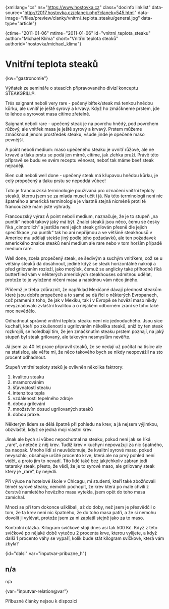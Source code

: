 
{xml:lang="cs" ns="https://www.hostovka.cz" class="docinfo linklist" data-source="http://2017.hostovka.cz/clanek.php?clanek=545.html" data-image="/files/preview/clanky/vnitrni\_teplota\_steaku/general.jpg" data-type="article"}

{ctime="2011-01-06" mtime="2011-01-06" id="vnitrni\_teplota\_steaku" author="Michael Klíma" short="Vnitřní teplota steaků" authorid="hostovka/michael_klima"}

# Vnitřní teplota steaků

<!-- generated attribute kw by user_udpatekw.sh on 2020-05-12, do not edit -->

{kw="gastronomie"}

Výňatek ze semináře o steacích připravovaného divizí konceptu STEAKGRILL®.

Trés saignant neboli very rare - pečený biftek/steak má tenkou hnědou kůrku, ale uvnitř je ještě syrový a krvavý. Když ho zmáčkneme prstem, jde to lehce a syrovost masa cítíme zřetelně.

Saignant neboli rare - upečený steak je na povrchu hnědý, pod povrchem růžový, ale vnitřek masa je ještě syrový a krvavý. Prstem můžeme zmáčknout jenom prostředek steaku, všude jinde je opečené maso pevnější.

Á point neboli medium: maso upečeného steaku je uvnitř růžové, ale ne krvavé a tlaku prstu se podá jen mírně, cítíme, jak zlehka pruží. Právě této přípravě se budu ve svém receptu věnovat, neboť tak máme beef steak nejraději.

Bien cuit neboli well done - upečený steak má křupavou hnědou kůrku, je celý propečený a tlaku prstu se nepoddá vůbec!

Toto je francouzská terminologie používaná pro označení vnitřní teploty steaků, kterou jsem se za mlada musel učit i já. Na této terminologii není nic špatného a americká terminologie je vlastně stejná nicméně proti té francouzské mám jisté výhrady.

Francouzský výraz Á point neboli medium, naznačuje, že je to stupeň „na puntík“ neboli takový jaký má být. Znalci steaků jsou něco, čemu se česky říká „cimprdlich“ a jestliže není jejich steak grilován přesně dle jejich specifikace „na puntík“ tak ho ani nepřijmou a ve většině steakhousů v Americe mu udělají stekše jiný podle jeho požadavků, ale ten požadavek amerického znalce steaků není medium ale rare nebo v tom horším případě medium rare.

Well done, zcela propečený steak, se šedivým a suchým vnitřkem, což se u většiny steaků dá dosáhnout, jedině když se steak horizontálně nakrojí a před grilováním rozloží, jako motýlek, čemuž se anglicky také příhodně říká butterflied vám v některých amerických steakhouses odmítnou udělat, protože to je vyložené ničení masa a nabídnou vám něco jiného.

Přičemž je třeba zdůraznit, že například Mexičané dávají přednost steakům které jsou dobře propečené a to samé se dá říci o některých Evropanech, což pramení z toho, že jak v Mexiku, tak i v Evropě se hovězí maso nikdy nevyznačovalo zvláštní kvalitou a o nějakém odborném zrání se toho také moc nevědělo.

Odhadnout správně vnitřní teplotu steaku není nic jednoduchého. Jsou sice kuchaři, kteří po zkušenosti s ugrilováním několika steaků, aniž by ten steak rozkrojili, se holedbají tím, že jen zmáčknutím steaku prstem poznají, na jaký stupeň byl steak grilovaný, ale takovým nesmyslům nevěřte.

Já jsem za 40 let praxe připravil steaků, že se nedají už počítat na tisíce ale na statisíce, ale věřte mi, že něco takového bych se nikdy neopovážil na sto procent odhadnout.

Stupeň vnitřní teploty steků je ovlivněn několika faktrory:

  1. kvalitou steaku
  2. mramorováním
  3. šťavnatostí steaku
  4. intenzitou tepla
  5. vzdálenosti tepelného zdroje
  6. dobou grilování
  7. množstvím dosud ugrilovaných steaků
  8. dobou praxe.

Některým lidem se dělá špatně při pohledu na krev, a já nejsem výjimkou, obzvláště, když se jedná moji vlastní krev.

Jinak ale bych si vůbec nepochutnal na steaku, pokud není jak se říká „rare“, a neteče z něj krev. Tudíž krev v kuchyni nepovažuji za nic špatného, ba naopak. Mnoho lidí si neuvědomuje, že kvalitní syrové maso, pokud nevyschlo, obsahuje určité procento krve, která ale na prvý pohled není vidět, a proto jim to nevadí. Tito lidé také bez jakýchkoliv zábran jedí tatarský steak, přesto, že vědí, že je to syrové maso, ale grilovaný steak který je „rare“, by nejedli.

Při výuce na hotelové škole v Chicagu, mí studenti, kteří také zbožňovali téměř syrové steaky, nemohli pochopit, že krev která po malé chvíli z čerstvě namletého hovězího masa vytekla, jsem opět do toho masa zamíchal.

Mnozí se při tom dokonce ušklíbali, až do doby, než jsem je přesvědčil o tom, že ta krev není nic špatného, že do toho masa patří, a že si nemohu dovolit ji vylévat, protože jsem za ni zaplatil stejně jako za to maso.

Kontrolní otázka. Kilogram svíčkové stojí dnes asi tak 500 Kč. Když z této svíčkové po nějaké době vytečou 2 procenta krve, kterou vylijete, a když další 1 procento váhy se vypaří, kolik bude stát kilogram svíčkové, která vám zbyla?

{id="dalsi" var="inputvar-pribuzne_h"}

## n/a

n/a

{var="inputvar-relation@var"}

Příbuzné články nejsou k dispozici

